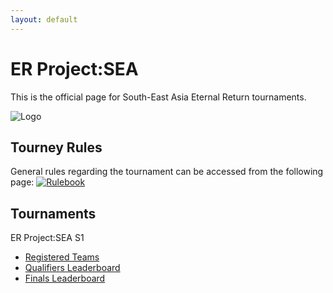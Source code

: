 ```yaml
---
layout: default
---
```


# ER Project:SEA

This is the official page for South-East Asia Eternal Return tournaments.

![Logo](https://kanziebub.github.io/ProjectSEA/assets/images/Project_Sea_Logo.png)

## Tourney Rules

General rules regarding the tournament can be accessed from the following page: 
[![Rulebook](https://kanziebub.github.io/ProjectSEA/assets/images/rulebook.png)](./rulebook.html)

## Tournaments

ER Project:SEA S1
- [Registered Teams](./season/01/teams.md)
- [Qualifiers Leaderboard](./season/01/qualifiers.md)
- [Finals Leaderboard](./season/01/finals.md)
